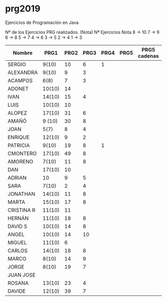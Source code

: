 # prg2019
Ejercicios de Programación en Java

Nº de los Ejercicios PRG realizados. (Nota)
Nª Ejercicios	Nota
8 ->	10
7  ->	9
6	 ->	8
5	 ->	7
4	 ->	6
3	 ->	5
2	 ->	4
1	 ->	3

| Nombre    | PRG1 | PRG2 | PRG3 | PRG4 | PRG5 | PRG5 cadenas| PRG6 | PRG7 | PRG8 |Titulo Proyecto |
| ------    | ---- | ---- | ---- | ---- | ---- | ----------- | ---- | ---- | ---- |--------------- |
| SERGIO    | 9(10)|  10  |   6  |  1   |      |             |      |      |      |      |
| ALEXANDRA | 9(10)|  9   |   3  |      |      |             |      |      |      |      |
| ACAMPOS   | 6(8) |  7   |   3  |      |      |             |      |      |      |      |
| ADONET    |10(10)|  14  |      |      |      |             |      |      |      |      |
| IVAN      |14(10)|  15  |   4  |      |      |             |      |      |      |      |
| LUIS      |10(10)|  10  |      |      |      |             |      |      |      |      |
| ALOPEZ    |17(10)|  31  |  6   |      |      |             |      |      |      |      |
| AMAÑÓ     |9 (10)|  30  |  8   |      |      |             |      |      |      |      |
| JOAN      |  5(7)|   8  |   4  |      |      |             |      |      |      |      |
| ENRIQUE   |12(10)|   9  |   2  |      |      |             |      |      |      |      |
| PATRICIA  | 9(10)|  19  |   8  |  1   |      |             |      |      |      |      |
| CMONTERO  |17(10)|  49  |   8  |      |      |             |      |      |      |      |
| AMORENO   | 7(10)|  11  |   8  |      |      |             |      |      |      |      |
| DAN       |17(10)|  10  |      |      |      |             |      |      |      |      |
| ADRIAN    |  10  |   9  |   5  |      |      |             |      |      |      |      |
| SARA      | 7(10)|  2   |   4  |      |      |             |      |      |      |      |
| JONATHAN  |14(10)|  11  |   8  |      |      |             |      |      |      |      |
| MARTA     |15(10)|  17  |   8  |      |      |             |      |      |      |      |
| CRISTINA R|11(10)|  11  |      |      |      |             |      |      |      |      |
| HERNÁN    |11(10)|  18  |   8   |      |      |             |      |      |      |      |
| DAVID S   |10(10)|  14  |  8   |      |      |             |      |      |      |      |
| ANGEL     |10(10)|  14  |  10  |      |      |             |      |      |      |      |
| MIGUEL    |11(10)|  6   |      |      |      |             |      |      |      |      |
| CARLOS    |14(10)|  18  |   8  |      |      |             |      |      |      |      |
| MARCO     | 8(10)|  14  |   9  |      |      |             |      |      |      |      |
| JORGE     | 8(10)|  19  |   7  |      |      |             |      |      |      |      |
| JUAN JOSE |      |      |      |      |      |             |      |      |      |      |
| ROSANA    |13(10)|  23  |   4  |      |      |             |      |      |      |      |
| DAVIDE    |12(10)|  39  |   7  |      |      |             |      |      |      |      |

